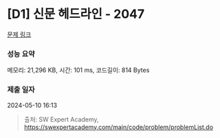 # [D1] 신문 헤드라인 - 2047 

[문제 링크](https://swexpertacademy.com/main/code/problem/problemDetail.do?contestProbId=AV5QKsLaAy0DFAUq) 

### 성능 요약

메모리: 21,296 KB, 시간: 101 ms, 코드길이: 814 Bytes

### 제출 일자

2024-05-10 16:13



> 출처: SW Expert Academy, https://swexpertacademy.com/main/code/problem/problemList.do
